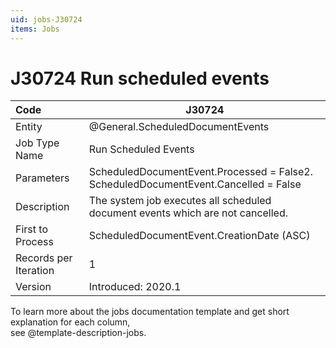 ```yaml
---
uid: jobs-J30724
items: Jobs
---
```


# J30724 Run scheduled events

| Code                  | J30724                                                       |
| :-------------------- | ------------------------------------------------------------ |
| Entity                | @General.ScheduledDocumentEvents                             |
| Job Type Name         | Run Scheduled Events                                         |
| Parameters            | ScheduledDocumentEvent.Processed = False2. <br> ScheduledDocumentEvent.Cancelled = False |
| Description           | The system job executes all scheduled document events which are not cancelled. |
| First to Process      | ScheduledDocumentEvent.CreationDate (ASC)                    |
| Records per Iteration | 1                                                            |
| Version               | Introduced: 2020.1                                           |

To learn more about the jobs documentation template and get short explanation for each column, <br> see @template-description-jobs.
